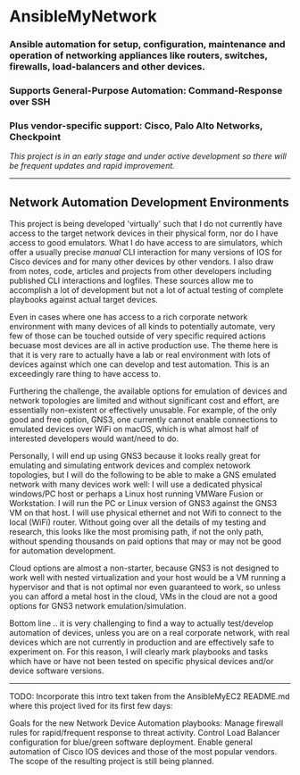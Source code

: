 # AnsibleMyNetwork


### Ansible automation for setup, configuration, maintenance and operation of networking appliances like routers, switches, firewalls, load-balancers and other devices.

### Supports General-Purpose Automation: Command-Response over SSH

### Plus vendor-specific support: Cisco, Palo Alto Networks, Checkpoint

*This project is in an early stage and under active development so there will be frequent updates and rapid improvement.*


----


## Network Automation Development Environments

This project is being developed 'virtually' such that I do not currently have access to the target network devices in their physical form, nor do I have access to good emulators. What I do have access to are simulators, which offer a usually precise *manual* CLI interaction for many versions of IOS for Cisco devices and for many other devices by other vendors. I also draw from notes, code, articles and projects from other developers including published CLI interactions and logfiles. These sources allow me to accomplish a lot of development but not a lot of actual testing of complete playbooks against actual target devices.

Even in cases where one has access to a rich corporate network environment with many devices of all kinds to potentially automate, very few of those can be touched outside of very specific required actions becuase most devices are all in active production use. The theme here is that it is very rare to actually have a lab or real environment with lots of devices against which one can develop and test automation. This is an exceedingly rare thing to have access to.

Furthering the challenge, the available options for emulation of devices and network topologies are limited and without significant cost and effort, are essentially non-existent or effectively unusable. For example, of the only good and free option, GNS3, one currently cannot enable connections to emulated devices over WiFi on macOS, which is what almost half of interested developers would want/need to do.

Personally, I will end up using GNS3 because it looks really great for emulating and simulating entwork devices and complex netowork topologies, but I will do the following to be able to make a GNS emulated network with many devices work well: I will use a dedicated physical windows/PC host or perhaps a Linux host running VMWare Fusion or Workstation. I will run the PC or Linux version of GNS3 against the GNS3 VM on that host. I will use physical ethernet and not Wifi to connect to the local (WiFi) router. Without going over all the details of my testing and research, this looks like the most promising path, if not the only path, without spending thousands on paid options that may or may not be good for automation development.

Cloud options are almost a non-starter, because GNS3 is not designed to work well with nested virtualization and your host would be a VM running a hypervisor and that is not optimal nor even guaranteed to work, so unless you can afford a metal host in the cloud, VMs in the cloud are not a good options for GNS3 network emulation/simulation.

Bottom line .. it is very challenging to find a way to actually test/develop automation of devices, unless you are on a real corporate network, with real devices which are not currently in production and are effectively safe to experiment on. For this reason, I will clearly mark playbooks and tasks which have or have not been tested on specific physical devices and/or device software versions.


----


TODO: Incorporate this intro text taken from the AnsibleMyEC2 README.md where this project lived for its first few days:


Goals for the new Network Device Automation playbooks: Manage firewall rules for rapid/frequent response to threat activity. Control Load Balancer configuration for blue/green software deployment. Enable general automation of Cisco IOS devices and those of the most popular vendors. The scope of the resulting project is still being planned.

